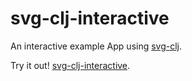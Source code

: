 # svg-clj-interactive
An interactive example App using [svg-clj](https://github.com/adam-james/v-svg-clj).

Try it out! [svg-clj-interactive](https://adam-james-v.github.io/svg-clj-interactive).




